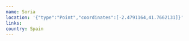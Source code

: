```yaml
---
name: Soria
location: '{"type":"Point","coordinates":[-2.4791164,41.7662131]}'
links: 
country: Spain
---
```

